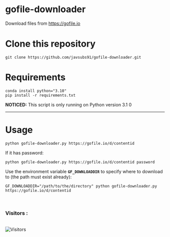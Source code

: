 # gofile-downloader
Download files from https://gofile.io
# Clone this repository
```
git clone https://github.com/javsubs91/gofile-downloader.git
```

# Requirements
```
conda install python="3.10"
pip install -r requirements.txt
```
**NOTICED:** This script is only running on Python version 3.1 0
___
# Usage
```
python gofile-downloader.py https://gofile.io/d/contentid
```

If it has password:
```
python gofile-downloader.py https://gofile.io/d/contentid password
```

Use the environment variable **`GF_DOWNLOADDIR`** to specify where to download to (the
path must exist already):
```
GF_DOWNLOADDIR="/path/to/the/directory" python gofile-downloader.py https://gofile.io/d/contentid

```
<br>

<h3>Visitors :</h3>
<br>
<img src="https://profile-counter.glitch.me/gofile-downloader/count.svg" alt="Visitors">
